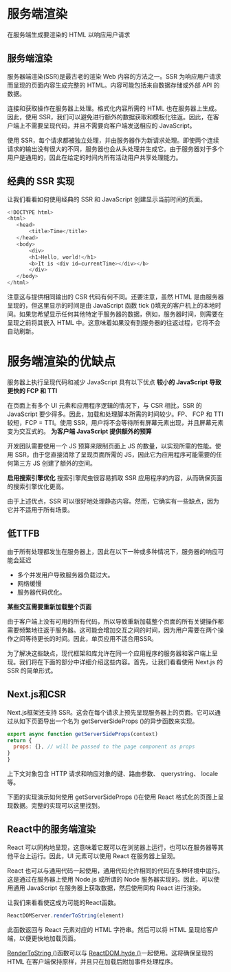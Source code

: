 # 服务端渲染

在服务端生成要渲染的 HTML 以响应用户请求

## 服务端渲染

服务器端渲染(SSR)是最古老的渲染 Web 内容的方法之一。SSR 为响应用户请求而呈现的页面内容生成完整的 HTML。内容可能包括来自数据存储或外部 API 的数据。

连接和获取操作在服务器上处理。格式化内容所需的 HTML 也在服务器上生成。因此，使用 SSR，我们可以避免进行额外的数据获取和模板化往返。因此，在客户端上不需要呈现代码，并且不需要向客户端发送相应的 JavaScript。

使用 SSR，每个请求都被独立处理，并由服务器作为新请求处理。即使两个连续请求的输出没有很大的不同，服务器也会从头处理并生成它。由于服务器对于多个用户是通用的，因此在给定的时间内所有活动用户共享处理能力。

## 经典的 SSR 实现

让我们看看如何使用经典的 SSR 和 JavaScript 创建显示当前时间的页面。

```js
<!DOCTYPE html>
<html>
   <head>
       <title>Time</title>
   </head>
   <body>
       <div>
       <h1>Hello, world!</h1>
       <b>It is <div id=currentTime></div></b>
       </div>
   </body>
</html>
```

注意这与提供相同输出的 CSR 代码有何不同。还要注意，虽然 HTML 是由服务器呈现的，但这里显示的时间是由 JavaScript 函数 tick ()填充的客户机上的本地时间。如果您希望显示任何其他特定于服务器的数据，例如，服务器时间，则需要在呈现之前将其嵌入 HTML 中。这意味着如果没有到服务器的往返过程，它将不会自动刷新。

# 服务端渲染的优缺点

服务器上执行呈现代码和减少 JavaScript 具有以下优点
**较小的 JavaScript 导致更快的 FCP 和 TTI**

在页面上有多个 UI 元素和应用程序逻辑的情况下，与 CSR 相比，SSR 的 JavaScript 要少得多。因此，加载和处理脚本所需的时间较少。FP、 FCP 和 TTI 较短，FCP = TTI。使用 SSR，用户将不会等待所有屏幕元素出现，并且屏幕元素变为交互式的。
**为客户端 JavaScript 提供额外的预算**

开发团队需要使用一个 JS 预算来限制页面上 JS 的数量，以实现所需的性能。使用 SSR，由于您直接消除了呈现页面所需的 JS，因此它为应用程序可能需要的任何第三方 JS 创建了额外的空间。

 **启用搜索引擎优化**
 搜索引擎爬虫很容易抓取 SSR 应用程序的内容，从而确保页面的搜索引擎优化更高。

 由于上述优点，SSR 可以很好地处理静态内容。然而，它确实有一些缺点，因为它并不适用于所有场景。

 ## 低TTFB

 由于所有处理都发生在服务器上，因此在以下一种或多种情况下，服务器的响应可能会延迟
  - 多个并发用户导致服务器负载过大。
  - 网络缓慢
  - 服务器代码优化。

  **某些交互需要重新加载整个页面**

  由于客户端上没有可用的所有代码，所以导致重新加载整个页面的所有关键操作都需要频繁地往返于服务器。这可能会增加交互之间的时间，因为用户需要在两个操作之间等待更长的时间。因此，单页应用不适合用SSR。

  为了解决这些缺点，现代框架和库允许在同一个应用程序的服务器和客户端上呈现。我们将在下面的部分中详细介绍这些内容。首先，让我们看看使用 Next.js 的 SSR 的简单形式。

  ## Next.js和CSR

  Next.js框架还支持 SSR。这会在每个请求上预先呈现服务器上的页面。它可以通过从如下页面导出一个名为 getServerSideProps ()的异步函数来实现。

  ```js
  export async function getServerSideProps(context)
  return {
    props: {}, // will be passed to the page component as props
  }
}
```


上下文对象包含 HTTP 请求和响应对象的键、路由参数、 querystring、 locale 等。

下面的实现演示如何使用 getServerSideProps ()在使用 React 格式化的页面上呈现数据。完整的实现可以这里找到。

## React中的服务端渲染

React 可以同构地呈现，这意味着它既可以在浏览器上运行，也可以在服务器等其他平台上运行。因此，UI 元素可以使用 React 在服务器上呈现。

React 也可以与通用代码一起使用，通用代码允许相同的代码在多种环境中运行。这是通过在服务器上使用 Node.js 或所谓的 Node 服务器实现的。因此，可以使用通用 JavaScript 在服务器上获取数据，然后使用同构 React 进行渲染。

让我们来看看使这成为可能的React函数。

``` js
ReactDOMServer.renderToString(element)
```

此函数返回与 React 元素对应的 HTML 字符串。然后可以将 HTML 呈现给客户端，以便更快地加载页面。

[RenderToString ()](https://reactjs.org/docs/react-dom-server.html#rendertostring)函数可以与 [ReactDOM.hyde ()](https://reactjs.org/docs/react-dom.html#hydrate)一起使用。这将确保呈现的 HTML 在客户端保持原样，并且只在加载后附加事件处理程序。
